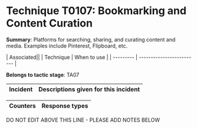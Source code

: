 # Technique T0107: Bookmarking and Content Curation

**Summary**: Platforms for searching, sharing, and curating content and media. Examples include Pinterest, Flipboard, etc.


| Associated||
| Technique | When to use |
| --------- | ------------------------- |


**Belongs to tactic stage**: TA07


| Incident | Descriptions given for this incident |
| -------- | -------------------- |



| Counters | Response types |
| -------- | -------------- |


DO NOT EDIT ABOVE THIS LINE - PLEASE ADD NOTES BELOW